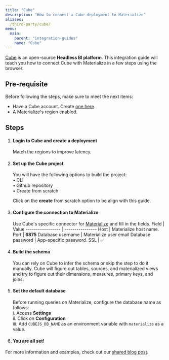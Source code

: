 ```yaml
---
title: "Cube"
description: "How to connect a Cube deployment to Materialize"
aliases:
  /third-party/cube/
menu:
  main:
    parent: "integration-guides"
    name: "Cube"
---
```


[Cube](https://www.cubejs.com/) is an open-source **Headless BI platform**. This integration guide will teach you how to connect Cube with Materialize in a few steps using the browser.

## Pre-requisite

Before following the steps, make sure to meet the next items:

- Have a Cube account. Create [one here](https://cubecloud.dev/auth/signup).
- A Materialize's region enabled.

## Steps

1. #### Login to Cube and create a deployment
    Match the regions to improve latency.

1. #### Set up the Cube project
    You will have the following options to build the project:<br/>
        • CLI<br/>
        • Github repository<br/>
        • Create from scratch <br/>

    Click on the **create** from scratch option to be align with this guide.

1. #### Configure the connection to Materialize
    Use Cube's specific connector for [Materialize](https://cube.dev/docs/config/databases/materialize#materialize) and fill in the fields.
    Field             | Value
    ----------------- | ----------------
    Host              | Materialize host name.
    Port              | **6875**
    Database username | Materialize user email
    Database password | App-specific password.
    SSL               | ✅

1. #### Build the schema
    You can rely on Cube to infer the schema or skip the step to do it manually. Cube will figure out tables, sources, and materialized views and try to figure out their dimensions, measures, primary keys, and joins.

1. #### Set the default database
    Before running queries on Materialize, configure the database name as follows: <br/>
      i. Access **Settings** <br/>
      ii. Click on **Configuration** <br/>
      iii. Add `CUBEJS_DB_NAME` as an environment variable with `materialize` as a value. <br/>

1. #### You are all set!

For more information and examples, check out our [shared blog post](https://materialize.com/blog/materialize-cube-integration/).
